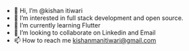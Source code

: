 - 👋 Hi, I’m @kishan itiwari
- 👀 I’m interested in full stack development and open source.
- 🌱 I’m currently learning Flutter
- 💞️ I’m looking to collaborate on Linkedin and Email
- 📫 How to reach me 
                      kishanmanitiwari@gmail.com

<!---
kishanmanitiwari/kishanmanitiwari is a ✨ special ✨ repository because its `README.md` (this file) appears on your GitHub profile.
You can click the Preview link to take a look at your changes.
--->
